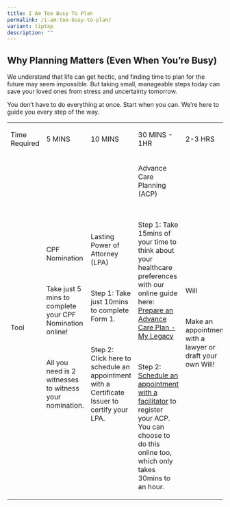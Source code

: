 ```yaml
---
title: I Am Too Busy To Plan
permalink: /i-am-too-busy-to-plan/
variant: tiptap
description: ""
---
```

<h2><strong>Why Planning Matters (Even When You’re Busy)</strong></h2>
<p>We understand that life can get hectic, and finding time to plan for the
future may seem impossible. But taking small, manageable steps today can
save your loved ones from stress and uncertainty tomorrow.</p>
<p>You don’t have to do everything at once. Start when you can. We’re here
to guide you every step of the way.</p>
<table style="minWidth: 125px">
<colgroup>
<col>
<col>
<col>
<col>
<col>
</colgroup>
<tbody>
<tr>
<td rowspan="1" colspan="1">
<p>Time Required</p>
</td>
<td rowspan="1" colspan="1">
<p>5 MINS</p>
</td>
<td rowspan="1" colspan="1">
<p>10 MINS</p>
</td>
<td rowspan="1" colspan="1">
<p>30 MINS - 1HR</p>
</td>
<td rowspan="1" colspan="1">
<p>2-3 HRS</p>
</td>
</tr>
<tr>
<td rowspan="1" colspan="1">
<p>Tool</p>
</td>
<td rowspan="1" colspan="1">
<p>CPF Nomination</p>
<p>&nbsp;</p>
<p>Take just 5 mins to complete your CPF Nomination online!</p>
<p>&nbsp;</p>
<p>All you need is 2 witnesses to witness your nomination.</p>
</td>
<td rowspan="1" colspan="1">
<p>Lasting Power of Attorney (LPA)</p>
<p>&nbsp;</p>
<p>Step 1: Take just 10mins to complete Form 1.</p>
<p>&nbsp;</p>
<p>Step 2: Click here to schedule an appointment with a Certificate Issuer
to certify your LPA.</p>
</td>
<td rowspan="1" colspan="1">
<p>Advance Care Planning (ACP)</p>
<p>&nbsp;</p>
<p>Step 1: Take 15mins of your time to think about your healthcare preferences
with our online guide here: <a href="https://mylegacy.life.gov.sg/find-a-service/acp/" rel="noopener noreferrer nofollow" target="_blank">Prepare an Advance Care Plan - My Legacy</a>
</p>
<p>&nbsp;</p>
<p>Step 2: <a href="https://mylegacy.life.gov.sg/find-a-service/find-advance-care-plan-facilitator/" rel="noopener noreferrer nofollow" target="_blank">Schedule an appointment with a facilitator</a> to
register your ACP. You can choose to do this online too, which only takes
30mins to an hour.</p>
</td>
<td rowspan="1" colspan="1">
<p>Will</p>
<p>&nbsp;</p>
<p>Make an appointment with a lawyer or draft your own Will!</p>
</td>
</tr>
</tbody>
</table>
<p></p>